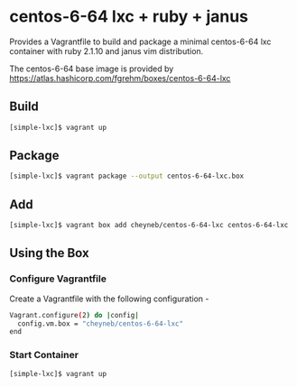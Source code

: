 # centos-6-64 lxc + ruby + janus

Provides a Vagrantfile to build and package a minimal centos-6-64 lxc container
with ruby 2.1.10 and janus vim distribution.

The centos-6-64 base image is provided by
https://atlas.hashicorp.com/fgrehm/boxes/centos-6-64-lxc

## Build

``` sh
[simple-lxc]$ vagrant up
```

## Package

``` sh
[simple-lxc]$ vagrant package --output centos-6-64-lxc.box
```

## Add

``` sh
[simple-lxc]$ vagrant box add cheyneb/centos-6-64-lxc centos-6-64-lxc
```

## Using the Box

### Configure Vagrantfile

Create a Vagrantfile with the following configuration -

``` sh
Vagrant.configure(2) do |config|
  config.vm.box = "cheyneb/centos-6-64-lxc"
end
```

### Start Container

``` sh
[simple-lxc]$ vagrant up
```
